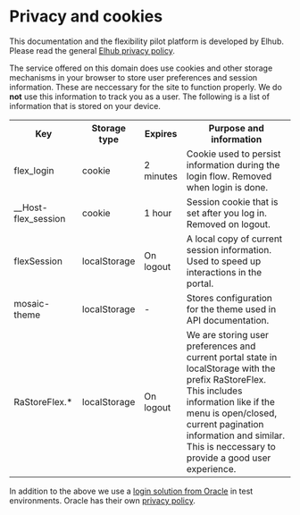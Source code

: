 # Privacy and cookies

This documentation and the flexibility pilot platform is developed by Elhub.
Please read the general
[Elhub privacy policy](https://elhub.no/personvern-og-sikkerhet/personvern-i-elhub/).

The service offered on this domain does use cookies and other storage mechanisms
in your browser to store user preferences and session information. These are
neccessary for the site to function properly. We do **not** use this information
to track you as a user. The following is a list of information that is stored on
your device.

<!-- markdownlint-disable MD033 -->
<table>
    <tr>
        <th>Key</th>
        <th>Storage type</th>
        <th>Expires</th>
        <th>Purpose and information</th>
    </tr>
    <tr>
        <td>flex_login</td>
        <td>cookie</td>
        <td>2 minutes</td>
        <td>
            Cookie used to persist information during the login flow.
            Removed when login is done.
        </td>
    </tr>
    <tr>
        <td>__Host-flex_session</td>
        <td>cookie</td>
        <td>1 hour</td>
        <td>Session cookie that is set after you log in. Removed on logout.</td>
    </tr>
    <tr>
        <td>flexSession</td>
        <td>localStorage</td>
        <td>On logout</td>
        <td>
            A local copy of current session information.
            Used to speed up interactions in the portal.
        </td>
    </tr>
    <tr>
        <td>mosaic-theme</td>
        <td>localStorage</td>
        <td>-</td>
        <td>
            Stores configuration for the theme used in API documentation.
        </td>
    </tr>
    <tr>
        <td>RaStoreFlex.*</td>
        <td>localStorage</td>
        <td>On logout</td>
        <td>
            We are storing user preferences and current portal state
            in localStorage with the prefix RaStoreFlex. This includes
            information like if the menu is open/closed,
            current pagination information and similar.
            This is neccessary to provide a good user experience.
        </td>
    </tr>
</table>

In addition to the above we use a
[login solution from Oracle](https://docs.oracle.com/en-us/iaas/Content/Identity/getstarted/identity-domains.htm)
in test environments. Oracle has their own
[privacy policy](https://www.oracle.com/legal/privacy/?er=221886).
